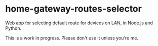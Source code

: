 # home-gateway-routes-selector
Web app for selecting default route for devices on LAN, in Node.js and Python.

This is a work in progress. Please don't use it unless you're me.
